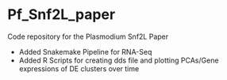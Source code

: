 # Pf_Snf2L_paper
Code repository for the Plasmodium Snf2L Paper 

- Added Snakemake Pipeline for RNA-Seq
- Added R Scripts for creating dds file and plotting PCAs/Gene expressions of DE clusters over time
